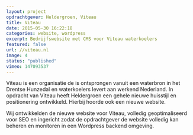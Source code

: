 ```yaml
---
layout: project
opdrachtgever: Heldergroen, Viteau
title: Viteau
date: 2015-05-30 16:22:18
categories: website, wordpress
excerpt: Bedrijfswebsite met CMS voor Viteau waterkoelers
featured: false
url: //viteau.nl
image: 4
status: "published"
vimeo: 147093537
---
```

Viteau is een organisatie de is ontsprongen vanuit een waterbron in het Drentse Hunzedal en waterkoelers levert aan werkend Nederland. In opdracht van Viteau heeft Heldergroen een gehele nieuwe huisstijl en positionering ontwikkeld. Hierbij hoorde ook een nieuwe website.

Wij ontwikkelden de nieuwe website voor Viteau, volledig geoptimaliseerd voor SEO en ingericht zodat de opdrachtgever de website volledig kan beheren en monitoren in een Wordpress backend omgeving.
